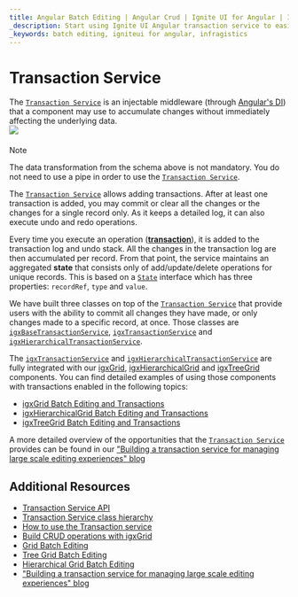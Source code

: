 ```yaml
---
title: Angular Batch Editing | Angular Crud | Ignite UI for Angular | Infragistics
_description: Start using Ignite UI Angular transaction service to easily implement batch editing and perform Angular CRUD operations on your components.
_keywords: batch editing, igniteui for angular, infragistics
---
```


# Transaction Service

The [`Transaction Service`]({environment:angularApiUrl}/interfaces/transactionservice.html) is an injectable middleware (through [Angular's DI](https://angular.io/guide/dependency-injection)) that a component may use to accumulate changes without immediately affecting the underlying data.
    <img class="responsive-img" src="https://cdn-images-1.medium.com/max/800/1*O-6DidcFW_XCSqgKRfXf_Q.png"
        style="display:flex;max-height:400px;margin:auto auto 20px auto;" />

> [!NOTE]
> The data transformation from the schema above is not mandatory. You do not need to use a pipe in order to use the [`Transaction Service`]({environment:angularApiUrl}/interfaces/transactionservice.html).

The [`Transaction Service`]({environment:angularApiUrl}/interfaces/transactionservice.html) allows adding transactions. After at least one transaction is added, you may commit or clear all the changes or the changes for a single record only. As it keeps a detailed log, it can also execute undo and redo operations.

Every time you execute an operation ([**transaction**]({environment:angularApiUrl}/interfaces/transaction.html)), it is added to the transaction log and undo stack. All the changes in the transaction log are then accumulated per record. From that point, the service maintains an aggregated **state** that consists only of add/update/delete operations for unique records. This is based on a [`State`]({environment:angularApiUrl}/interfaces/state.html) interface which has three properties: `recordRef`, `type` and `value`.

We have built three classes on top of the [`Transaction Service`]({environment:angularApiUrl}/interfaces/transactionservice.html) that provide users with the ability to commit all changes they have made, or only changes made to a specific record, at once. Those classes are [`igxBaseTransactionService`]({environment:angularApiUrl}/classes/igxbasetransactionservice.html), [`igxTransactionService`]({environment:angularApiUrl}/classes/igxtransactionservice.html) and [`igxHierarchicalTransactionService`]({environment:angularApiUrl}/classes/igxhierarchicaltransactionservice.html).

The [`igxTransactionService`]({environment:angularApiUrl}/classes/igxtransactionservice.html) and [`igxHierarchicalTransactionService`]({environment:angularApiUrl}/classes/igxhierarchicaltransactionservice.html) are fully integrated with our [igxGrid]({environment:angularApiUrl}/classes/igxgridcomponent.html), [igxHierarchicalGrid]({environment:angularApiUrl}/classes/igxhierarchicalgridcomponent.html) and [igxTreeGrid]({environment:angularApiUrl}/classes/igxtreegridcomponent.html) components. You can find detailed examples of using those components with transactions enabled in the following topics:
* [igxGrid Batch Editing and Transactions](grid/batch-editing.md)
* [igxHierarchicalGrid Batch Editing and Transactions](hierarchicalgrid/batch-editing.md)
* [igxTreeGrid Batch Editing and Transactions](treegrid/batch-editing.md)

A more detailed overview of the opportunities that the [`Transaction Service`]({environment:angularApiUrl}/interfaces/transactionservice.html) provides can be found in our ["Building a transaction service for managing large scale editing experiences" blog](https://blog.angular.io/building-a-transaction-service-for-managing-large-scale-editing-experiences-ded666eafd5e)

## Additional Resources
<div class="divider--half"></div>

* [Transaction Service API]({environment:angularApiUrl}/interfaces/transactionservice.html)
* [Transaction Service class hierarchy](transaction-classes.md)
* [How to use the Transaction service](transaction-how-to-use.md)
* [Build CRUD operations with igxGrid](general/how-to/how-to-perform-crud.md)
* [Grid Batch Editing](grid/batch-editing.md)
* [Tree Grid Batch Editing](treegrid/batch-editing.md)
* [Hierarchical Grid Batch Editing](hierarchicalgrid/batch-editing.md)
* ["Building a transaction service for managing large scale editing experiences" blog](https://blog.angular.io/building-a-transaction-service-for-managing-large-scale-editing-experiences-ded666eafd5e)
